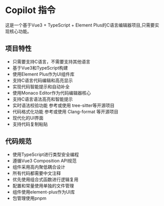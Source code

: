 # Copilot 指令

<!-- Use this file to provide workspace-specific custom instructions to Copilot. For more details, visit https://code.visualstudio.com/docs/copilot/copilot-customization#_use-a-githubcopilotinstructionsmd-file -->

这是一个基于Vue3 + TypeScript + Element Plus的C语言编辑器项目,只需要实现核心功能。

## 项目特性
- 只需要支持C语言，不需要支持其他语言
- 基于Vue3和TypeScript构建
- 使用Element Plus作为UI组件库
- 支持C语言代码编辑和高亮显示
- 实现代码智能提示和自动补全
- 使用Monaco Editor作为代码编辑器核心
- 支持C语言语法高亮和智能提示
- 实时语法校验功能 参考或使用 tree-sitter等开源项目
- 代码格式化功能 参考或使用 Clang-format 等开源项目
- 现代化的UI界面
- 支持代码复制粘贴

## 代码规范
- 使用TypeScript进行类型安全编程
- 遵循Vue3 Composition API规范
- 组件采用高内聚低耦合设计
- 所有代码都需要中文注释
- 优先使用组合式函数进行逻辑复用
- 配置和常量使用单独的文件管理
- 组件使用element-plus作为UI库
- 包管理使用pnpm
